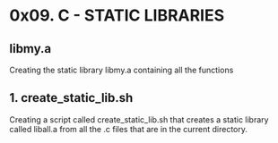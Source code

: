 # 0x09. C - STATIC LIBRARIES

## libmy.a
Creating the static library libmy.a containing all the functions

## 1. create_static_lib.sh
Creating a script called create_static_lib.sh that creates a static library called liball.a from all the .c files that are in the current directory.
